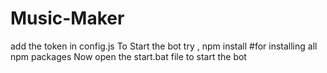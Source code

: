 # Music-Maker


add the token in config.js
To Start the bot try , npm install #for installing all npm packages
Now open the start.bat file to start the bot
